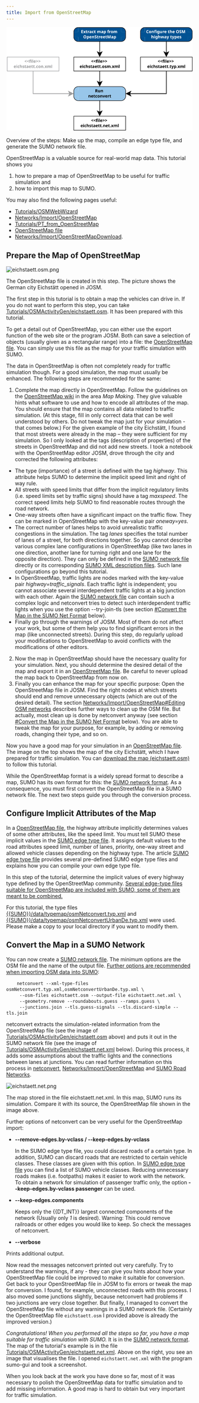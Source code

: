 ```yaml
---
title: Import from OpenStreetMap
---
```


![OpenStreetMapOverview.svg](../images/OpenStreetMapOverview.svg "OpenStreetMapOverview.svg")

Overview of the steps: Make up the map, compile an edge type file, and generate the SUMO network file.


OpenStreetMap is a valuable source for
real-world map data. This tutorial shows you

1.  how to prepare a map of OpenStreetMap to be useful for traffic
    simulation and
2.  how to import this map to SUMO.

You may also find the following pages useful:

- [Tutorials/OSMWebWizard](../Tutorials/OSMWebWizard.md)
- [Networks/Import/OpenStreetMap](../Networks/Import/OpenStreetMap.md)
- [Tutorials/PT_from_OpenStreetMap](../Tutorials/PT_from_OpenStreetMap.md)
- [OpenStreetMap file](../OpenStreetMap_file.md)
- [Networks/Import/OpenStreetMapDownload](../Networks/Import/OpenStreetMapDownload.md).

## Prepare the Map of OpenStreetMap

![eichstaett.osm.png](../images/Eichstaett.osm.png "eichstaett.osm.png")

The OpenStreetMap file is created in this step. The picture shows the German city Eichstätt opened in JOSM.

The first step in this tutorial is to obtain a map the vehicles can drive in. If
you do not want to perform this step, you can take
[Tutorials/OSMActivityGen/eichstaett.osm](../Tutorials/OSMActivityGen/eichstaett.osm.md).
It has been prepared with this tutorial.

To get a detail out of OpenStreetMap, you can either use the export
function of the web site or the program JOSM. Both can save a selection
of objects (usually given as a rectangular range) into a file: the
[OpenStreetMap file](../OpenStreetMap_file.md). You can simply use
this file as the map for your traffic simulation with SUMO.

The data in OpenStreetMap is often not completely ready for traffic
simulation though. For a good simulation, the map must usually be
enhanced. The following steps are recommended for the same:

1.  Complete the map directly in OpenStreetMap. Follow the guidelines on
    the [OpenStreetMap wiki](https://wiki.openstreetmap.org) in the area
    *Map Making*. They give valuable hints what software to use and how
    to encode all attributes of the map. You should ensure that the map
    contains all data related to traffic simulation. (At this stage,
    fill in only correct data that can be well understood by others. Do
    not tweak the map just for your simulation - that comes below.)
    For the given example of the city Eichstätt, I found that most
    streets were already in the map – they were sufficient for my
    simulation. So I only looked at the tags (description of
    properties) of the streets in OpenStreetMap and did not add new
    streets. I took a notebook with the OpenStreetMap editor JOSM, drove
    through the city and corrected the following attributes:
  - The type (importance) of a street is defined with the tag
    *highway*. This attribute helps SUMO to determine the implicit
    speed limit and right of way rule.
  - All streets with speed limits that differ from the implicit
    regulatory limits (i.e. speed limits set by traffic signs)
    should have a tag *maxspeed*. The correct speed limits help SUMO
    to find reasonable routes through the road network.
  - One-way streets often have a significant impact on the traffic
    flow. They can be marked in OpenStreetMap with the key-value
    pair *oneway=yes*.
  - The correct number of lanes helps to avoid unrealistic traffic
    congestions in the simulation. The tag *lanes* specifies the
    total number of lanes of a street, for both directions together.
    So you cannot describe various complex lane configurations in
    OpenStreetMap (like two lanes in one direction, another lane for
    turning right and one lane for the opposite direction). They can
    only be defined in the [SUMO network
    file](../Networks/SUMO_Road_Networks.md) directly or its
    corresponding [SUMO XML description
    files](../Networks/PlainXML.md).
    Such lane configurations go beyond this tutorial.
  - In OpenStreetMap, traffic lights are nodes marked with the
    key-value pair *highway=traffic_signals*. Each traffic light is
    independent; you cannot associate several interdependent traffic
    lights at a big junction with each other. Again the [SUMO
    network file](../Networks/SUMO_Road_Networks.md) can
    contain such a complex logic and netconvert tries to detect such
    interdependent traffic lights when you use the option
    --try-join-tls (see section [\#Convert the Map in the SUMO Net
    Format](#convert_the_map_in_a_sumo_network)
    below).
  - Finally go through the warnings of JOSM. Most of them do not
    affect your work, but some of them help you to find significant
    errors in the map (like unconnected streets).
    During this step, do regularly upload your modifications to
    OpenStreetMap to avoid conflicts with the modifications of other
    editors.
2.  Now the map in OpenStreetMap should have the necessary quality for
    your simulation. Next, you should determine the desired detail of the
    map and export it in an [OpenStreetMap
    file](../OpenStreetMap_file.md). Be careful to never upload the
    map back to OpenStreetMap from now on.
3.  Finally you can enhance the map for your specific purpose: Open the
    OpenStreetMap file in JOSM. Find the right nodes at which streets
    should end and remove unnecessary objects (which are out of the
    desired detail). The section [Networks/Import/OpenStreetMap\#Editing
    OSM
    networks](../Networks/Import/OpenStreetMap.md#editing_osm_networks)
    describes further ways to clean up the OSM file. But actually, most
    clean up is done by netconvert anyway (see section [\#Convert the
    Map in the SUMO Net
    Format](#convert_the_map_in_a_sumo_network) below).
    You are able to tweak the map for your purpose, for example, by
    adding or removing roads, changing their type, and so on.

Now you have a good map for your simulation in an [OpenStreetMap
file](../OpenStreetMap_file.md). The image on the top shows the map
of the city Eichstätt, which I have prepared for traffic simulation. You
can [download the map
(eichstaett.osm)](../Tutorials/OSMActivityGen/eichstaett.osm.md) to
follow this tutorial.

While the OpenStreetMap format is a widely spread format to describe a
map, SUMO has its own format for this: the [SUMO network
format](../Networks/SUMO_Road_Networks.md). As a consequence, you
must first convert the OpenStreetMap file in a SUMO network file. The
next two steps guide you through the conversion process.

## Configure Implicit Attributes of the Map

In a [OpenStreetMap file](../OpenStreetMap_file.md), the highway
attribute implicitly determines values of some other attributes, like
the speed limit. You must tell SUMO these implicit values in the [SUMO
edge type file](../SUMO_edge_type_file.md). It assigns default
values to the road attributes speed limit, number of lanes, priority,
one-way street and allowed vehicle classes depending on the highway
type. The article [SUMO edge type file](../SUMO_edge_type_file.md)
provides several pre-defined SUMO edge type files and explains how you
can compile your own edge type file.

In this step of the tutorial, determine the implicit values of every highway type defined by the OpenStreetMap community. [Several
edge-type files suitable for OpenStreetMap are included with SUMO, some
of them are meant to be
combined.](../Networks/Import/OpenStreetMap.md#recommended_typemaps)

For this tutorial, the type files [{{SUMO}}/data/typemap/osmNetconvert.typ.xml]({{Source}}data/typemap/osmNetconvert.typ.xml) and [{{SUMO}}/data/typemap/osmNetconvertUrbanDe.typ.xml]({{Source}}data/typemap/osmNetconvertUrbanDe.typ.xml) were used. Please make a copy to
your local directory if you want to modify them.

## Convert the Map in a SUMO Network

You can now create a [SUMO network
file](../Networks/SUMO_Road_Networks.md). The minimum options are
the OSM file and the name of the output file. [Further options are
recommended when importing OSM data into
SUMO](../Networks/Import/OpenStreetMap.md#recommended_netconvert_options):

```
    netconvert --xml-type-files osmNetconvert.typ.xml,osmNetconvertUrbanDe.typ.xml \
     --osm-files eichstaett.osm --output-file eichstaett.net.xml \
     --geometry.remove --roundabouts.guess --ramps.guess \
     --junctions.join --tls.guess-signals --tls.discard-simple --tls.join
```

netconvert extracts the simulation-related information from the
OpenStreetMap file (see the image of
[Tutorials/OSMActivityGen/eichstaett.osm](../Tutorials/OSMActivityGen/eichstaett.osm.md)
above) and puts it out in the SUMO network file (see the image of
[Tutorials/OSMActivityGen/eichstaett.net.xml](../Tutorials/OSMActivityGen/eichstaett.net.xml.md)
below). During this process, it adds some assumptions about the traffic
lights and the connections between lanes at junctions. You can read
further information on this process in
[netconvert](../netconvert.md),
[Networks/Import/OpenStreetMap](../Networks/Import/OpenStreetMap.md)
and [SUMO Road Networks](../Networks/SUMO_Road_Networks.md).

![eichstaett.net.png](../images/Eichstaett.net.png "eichstaett.net.png")

The map stored in the file eichstaett.net.xml. In this map, SUMO runs its simulation. Compare it with its source, the OpenStreetMap file shown in the image above.


Further options of netconvert can be very useful for the OpenStreetMap import:

- **--remove-edges.by-vclass / --keep-edges.by-vclass**

  In the SUMO edge
  type file, you could discard roads of a certain type. In addition,
  SUMO can discard roads that are restricted to certain vehicle
  classes. These classes are given with this option. In [SUMO edge
  type file](../SUMO_edge_type_file.md) you can find a list of
  SUMO vehicle classes. Reducing unnecessary roads makes (i.e.
  footpaths) makes it easier to work with the network. To obtain a
  network for simulation of passenger traffic only, the option **--keep-edges.by-vclass passenger** can be
  used.

- **--keep-edges.components**

  Keeps only the {{DT_INT}} largest connected
  components of the network (Usually only *1* is desired). Warning:
  This could remove railroads or other edges you would like to keep.
  So check the messages of netconvert.

-  **--verbose**

  Prints additional output.

Now read the messages netconvert printed out very carefully. Try to
understand the warnings, if any - they can give you hints about how your OpenStreetMap
file could be improved to make it suitable for conversion. Get back to
your OpenStreetMap file in JOSM to fix errors or tweak the map for
conversion. I found, for example, unconnected roads with this process. I
also moved some junctions slightly, because netconvert had problems if
two junctions are very close together. But finally, I managed to convert
the OpenStreetMap file without any warnings in a SUMO network file.
(Certainly the OpenStreetMap file `eichstaett.osm` I provided above is
already the improved version.)

*Congratulations\! When you performed all the steps so far, you have a
map suitable for traffic simulation with SUMO.* It is in the [SUMO
network format](../Networks/SUMO_Road_Networks.md). The map of the
tutorial's example is in the file
[Tutorials/OSMActivityGen/eichstaett.net.xml](../Tutorials/OSMActivityGen/eichstaett.net.xml.md).
Above on the right, you see an image that visualises the file. I opened
`eichstaett.net.xml` with the program sumo-gui and took a screenshot.

When you look back at the work you have done so far, most of it was
necessary to polish the OpenStreetMap data for traffic simulation and to
add missing information.
A good map is hard to obtain but very important
for traffic simulation.
